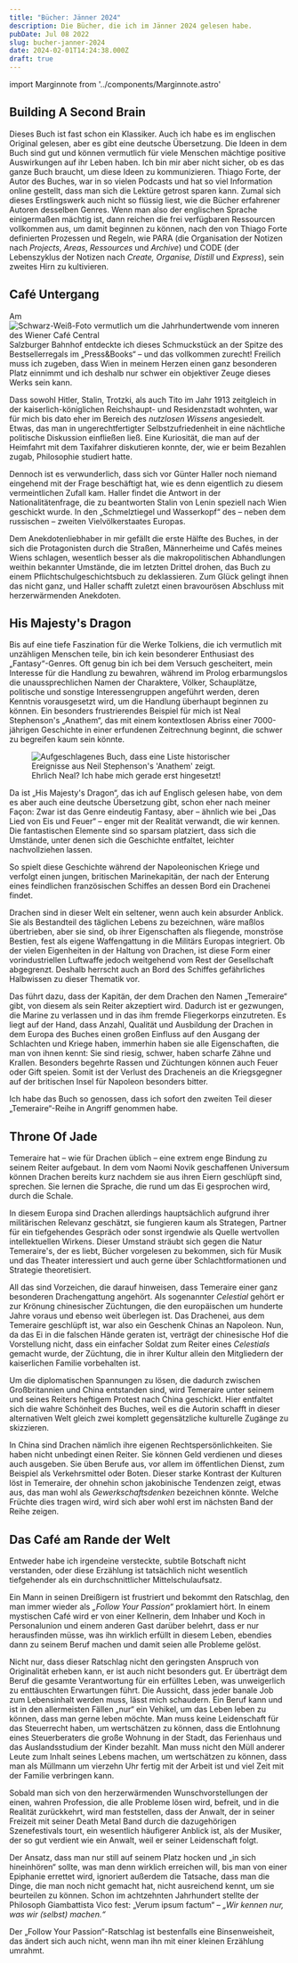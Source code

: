 ```yaml
---
title: "Bücher: Jänner 2024"
description: Die Bücher, die ich im Jänner 2024 gelesen habe.
pubDate: Jul 08 2022
slug: bucher-janner-2024
date: 2024-02-01T14:24:38.000Z
draft: true
---
```

import Marginnote from '../components/Marginnote.astro'

## Building A Second Brain

Dieses Buch ist fast schon ein Klassiker. Auch ich habe es im englischen
Original gelesen, aber es gibt eine deutsche Übersetzung. Die Ideen in dem Buch
sind gut und können vermutlich für viele Menschen mächtige positive Auswirkungen
auf ihr Leben haben. Ich bin mir aber nicht sicher, ob es das ganze Buch
braucht, um diese Ideen zu kommunizieren. Thiago Forte, der Autor des Buches,
war in so vielen Podcasts und hat so viel Information online gestellt, dass man
sich die Lektüre getrost sparen kann. Zumal sich dieses Erstlingswerk auch nicht
so flüssig liest, wie die Bücher erfahrener Autoren desselben Genres. Wenn man
also der englischen Sprache einigermaßen mächtig ist, dann reichen die frei
verfügbaren Ressourcen vollkommen aus, um damit beginnen zu können, nach den von
Thiago Forte definierten Prozessen und Regeln, wie PARA (die Organisation der
Notizen nach _Projects_, _Areas_, _Ressources_ und _Archive_) und CODE (der
Lebenszyklus der Notizen nach _Create, Organise, Distill_ und _Express_), sein
zweites Hirn zu kultivieren.

## Café Untergang


Am<Marginnote><img src="/img/cafecentral.jpg" alt="Schwarz-Weiß-Foto vermutlich um die Jahrhundertwende vom inneren des Wiener Café Central"/>
</Marginnote> Salzburger Bahnhof entdeckte ich dieses Schmuckstück an der Spitze des
Bestsellerregals im „Press&Books“ – und das vollkommen zurecht! Freilich muss
ich zugeben, dass Wien in meinem Herzen einen ganz besonderen Platz einnimmt und
ich deshalb nur schwer ein objektiver Zeuge dieses Werks sein kann.

Dass sowohl Hitler, Stalin, Trotzki, als auch Tito im Jahr 1913 zeitgleich in
der kaiserlich-königlichen Reichshaupt- und Residenzstadt wohnten, war für mich
bis dato eher im Bereich des _nutzlosen Wissens_ angesiedelt. Etwas, das man in
ungerechtfertigter Selbstzufriedenheit in eine nächtliche politische Diskussion
einfließen ließ. Eine Kuriosität, die man auf der Heimfahrt mit dem Taxifahrer
diskutieren konnte, der, wie er beim Bezahlen zugab, Philosophie studiert hatte.

Dennoch ist es verwunderlich, dass sich vor Günter Haller noch niemand eingehend
mit der Frage beschäftigt hat, wie es denn eigentlich zu diesem vermeintlichen
Zufall kam. Haller findet die Antwort in der Nationalitätenfrage, die zu
beantworten Stalin von Lenin speziell nach Wien geschickt wurde. In den
„Schmelztiegel und Wasserkopf“ des – neben dem russischen – zweiten
Vielvölkerstaates Europas.

Dem Anekdotenliebhaber in mir gefällt die erste Hälfte des Buches, in der sich
die Protagonisten durch die Straßen, Männerheime und Cafés meines Wiens
schlagen, wesentlich besser als die makropolitischen Abhandlungen weithin
bekannter Umstände, die im letzten Drittel drohen, das Buch zu einem
Pflichtschulgeschichtsbuch zu deklassieren. Zum Glück gelingt ihnen das nicht
ganz, und Haller schafft zuletzt einen bravourösen Abschluss mit herzerwärmenden
Anekdoten.

## His Majesty's Dragon

Bis auf eine tiefe Faszination für die Werke Tolkiens, die ich vermutlich mit
unzähligen Menschen teile, bin ich kein besonderer Enthusiast des
„Fantasy“-Genres. Oft genug bin ich bei dem Versuch gescheitert, mein Interesse
für die Handlung zu bewahren, während im Prolog erbarmungslos die
unaussprechlichen Namen der Charaktere, Völker, Schauplätze, politische und
sonstige Interessengruppen angeführt werden, deren Kenntnis vorausgesetzt wird,
um die Handlung überhaupt beginnen zu können. Ein besonders frustrierendes
Beispiel für mich ist Neal Stephenson's „Anathem“, das mit einem kontextlosen
Abriss einer 7000-jährigen Geschichte in einer erfundenen Zeitrechnung beginnt,
die schwer zu begreifen kaum sein könnte.

<figure class="fullwidth">
    <img client:idle src='/img/anathem_prolog.jpg' alt="Aufgeschlagenes Buch, dass eine Liste historischer Ereignisse aus Neil Stephenson's 'Anathem' zeigt."/>
    <label>Ehrlich Neal? Ich habe mich gerade erst hingesetzt!</label>
</figure>

<Newthought>Da ist „His Majesty's Dragon“,</Newthought> das ich auf Englisch gelesen habe, von dem es aber auch eine deutsche Übersetzung gibt, schon eher nach meiner Façon: Zwar ist das Genre eindeutig Fantasy, aber – ähnlich wie bei „Das Lied von Eis und Feuer“ – enger mit der Realität verwandt, die wir kennen. Die fantastischen Elemente sind so sparsam platziert, dass sich die Umstände, unter denen sich die Geschichte entfaltet, leichter nachvollziehen lassen.

So spielt diese Geschichte während der Napoleonischen Kriege und verfolgt einen
jungen, britischen Marinekapitän, der nach der Enterung eines feindlichen
französischen Schiffes an dessen Bord ein Drachenei findet.

Drachen sind in dieser Welt ein seltener, wenn auch kein absurder Anblick. Sie
als Bestandteil des täglichen Lebens zu bezeichnen, wäre maßlos übertrieben,
aber sie sind, ob ihrer Eigenschaften als fliegende, monströse Bestien, fest als
eigene Waffengattung in die Militärs Europas integriert. Ob der vielen
Eigenheiten in der Haltung von Drachen, ist diese Form einer vorindustriellen
Luftwaffe jedoch weitgehend vom Rest der Gesellschaft abgegrenzt. Deshalb
herrscht auch an Bord des Schiffes gefährliches Halbwissen zu dieser Thematik
vor.

Das führt dazu, dass der Kapitän, der dem Drachen den Namen „Temeraire“ gibt,
von diesem als sein Reiter akzeptiert wird. Dadurch ist er gezwungen, die Marine
zu verlassen und in das ihm fremde Fliegerkorps einzutreten. Es liegt auf der
Hand, dass Anzahl, Qualität und Ausbildung der Drachen in dem Europa des Buches
einen großen Einfluss auf den Ausgang der Schlachten und Kriege haben, immerhin
haben sie alle Eigenschaften, die man von ihnen kennt: Sie sind riesig, schwer,
haben scharfe Zähne und Krallen. Besonders begehrte Rassen und Züchtungen können
auch Feuer oder Gift speien. Somit ist der Verlust des Dracheneis an die
Kriegsgegner auf der britischen Insel für Napoleon besonders bitter.

Ich habe das Buch so genossen, dass ich sofort den zweiten Teil dieser
„Temeraire“-Reihe in Angriff genommen habe.

## Throne Of Jade

Temeraire hat – wie für Drachen üblich – eine extrem enge Bindung zu seinem
Reiter aufgebaut. In dem vom Naomi Novik geschaffenen Universum können Drachen
bereits kurz nachdem sie aus ihren Eiern geschlüpft sind, sprechen. Sie lernen
die Sprache, die rund um das Ei gesprochen wird, durch die Schale.

In diesem Europa sind Drachen allerdings hauptsächlich aufgrund ihrer
militärischen Relevanz geschätzt, sie fungieren kaum als Strategen, Partner für
ein tiefgehendes Gespräch oder sonst irgendwie als Quelle wertvollen
intellektuellen Wirkens. Dieser Umstand sträubt sich gegen die Natur
Temeraire's, der es liebt, Bücher vorgelesen zu bekommen, sich für Musik und das
Theater interessiert und auch gerne über Schlachtformationen und Strategie
theoretisiert.

All das sind Vorzeichen, die darauf hinweisen, dass Temeraire einer ganz
besonderen Drachengattung angehört. Als sogenannter _Celestial_ gehört er zur
Krönung chinesischer Züchtungen, die den europäischen um hunderte Jahre voraus
und ebenso weit überlegen ist. Das Drachenei, aus dem Temeraire geschlüpft ist,
war also ein Geschenk Chinas an Napoleon. Nun, da das Ei in die falschen Hände
geraten ist, verträgt der chinesische Hof die Vorstellung nicht, dass ein
einfacher Soldat zum Reiter eines _Celestials_ gemacht wurde, der Züchtung, die
in ihrer Kultur allein den Mitgliedern der kaiserlichen Familie vorbehalten ist.

Um die diplomatischen Spannungen zu lösen, die dadurch zwischen Großbritannien
und China entstanden sind, wird Temeraire unter seinem und seines Reiters
heftigem Protest nach China geschickt. Hier entfaltet sich die wahre Schönheit
des Buches, weil es die Autorin schafft in dieser alternativen Welt gleich zwei
komplett gegensätzliche kulturelle Zugänge zu skizzieren.

In China sind Drachen nämlich ihre eigenen Rechtspersönlichkeiten. Sie haben
nicht unbedingt einen Reiter. Sie können Geld verdienen und dieses auch
ausgeben. Sie üben Berufe aus, vor allem im öffentlichen Dienst, zum Beispiel
als Verkehrsmittel oder Boten. Dieser starke Kontrast der Kulturen löst in
Temeraire, der ohnehin schon jakobinische Tendenzen zeigt, etwas aus, das man
wohl als _Gewerkschaftsdenken_ bezeichnen könnte. Welche Früchte dies tragen
wird, wird sich aber wohl erst im nächsten Band der Reihe zeigen.


## Das Café am Rande der Welt

Entweder habe ich irgendeine versteckte, subtile Botschaft nicht verstanden,
oder diese Erzählung ist tatsächlich nicht wesentlich tiefgehender als ein
durchschnittlicher Mittelschulaufsatz.

Ein Mann in seinen Dreißigern ist frustriert und bekommt den Ratschlag, den man
immer wieder als _„Follow Your Passion“_ proklamiert hört. In einem mystischen
Café wird er von einer Kellnerin, dem Inhaber und Koch in Personalunion und
einem anderen Gast darüber belehrt, dass er nur herausfinden müsse, was ihn
wirklich erfüllt in diesem Leben, ebendies dann zu seinem Beruf machen und damit
seien alle Probleme gelöst.

Nicht nur, dass dieser Ratschlag nicht den geringsten Anspruch von Originalität
erheben kann, er ist auch nicht besonders gut. Er überträgt dem Beruf die
gesamte Verantwortung für ein erfülltes Leben, was unweigerlich zu enttäuschten
Erwartungen führt. Die Aussicht, dass jeder banale Job zum Lebensinhalt werden
muss, lässt mich schaudern. Ein Beruf kann und ist in den allermeisten Fällen
„nur“ ein Vehikel, um das Leben leben zu können, dass man gerne leben möchte.
Man muss keine Leidenschaft für das Steuerrecht haben, um wertschätzen zu
können, dass die Entlohnung eines Steuerberaters die große Wohnung in der Stadt,
das Ferienhaus und das Auslandsstudium der Kinder bezahlt. Man muss nicht den
Müll anderer Leute zum Inhalt seines Lebens machen, um wertschätzen zu können,
dass man als Müllmann um vierzehn Uhr fertig mit der Arbeit ist und viel Zeit
mit der Familie verbringen kann.

Sobald man sich von den herzerwärmenden Wunschvorstellungen der einen, wahren
Profession, die alle Probleme lösen wird, befreit, und in die Realität
zurückkehrt, wird man feststellen, dass der Anwalt, der in seiner Freizeit mit
seiner Death Metal Band durch die dazugehörigen Szenefestivals tourt, ein
wesentlich häufigerer Anblick ist, als der Musiker, der so gut verdient wie ein
Anwalt, weil er seiner Leidenschaft folgt.

Der Ansatz, dass man nur still auf seinem Platz hocken und „in sich hineinhören“
sollte, was man denn wirklich erreichen will, bis man von einer Epiphanie
errettet wird, ignoriert außerdem die Tatsache, dass man die Dinge, die man noch
nicht gemacht hat, nicht ausreichend kennt, um sie beurteilen zu können. Schon
im achtzehnten Jahrhundert stellte der Philosoph Giambattista Vico fest: „Verum
ipsum factum“ – _„Wir kennen nur, was wir (selbst) machen.“_

Der „Follow Your Passion“-Ratschlag ist bestenfalls eine Binsenweisheit, das
ändert sich auch nicht, wenn man ihn mit einer kleinen Erzählung umrahmt.
